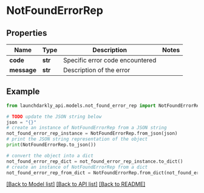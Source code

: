 # NotFoundErrorRep


## Properties

Name | Type | Description | Notes
------------ | ------------- | ------------- | -------------
**code** | **str** | Specific error code encountered | 
**message** | **str** | Description of the error | 

## Example

```python
from launchdarkly_api.models.not_found_error_rep import NotFoundErrorRep

# TODO update the JSON string below
json = "{}"
# create an instance of NotFoundErrorRep from a JSON string
not_found_error_rep_instance = NotFoundErrorRep.from_json(json)
# print the JSON string representation of the object
print(NotFoundErrorRep.to_json())

# convert the object into a dict
not_found_error_rep_dict = not_found_error_rep_instance.to_dict()
# create an instance of NotFoundErrorRep from a dict
not_found_error_rep_from_dict = NotFoundErrorRep.from_dict(not_found_error_rep_dict)
```
[[Back to Model list]](../README.md#documentation-for-models) [[Back to API list]](../README.md#documentation-for-api-endpoints) [[Back to README]](../README.md)


